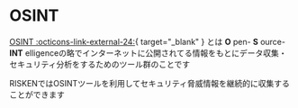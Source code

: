 # OSINT

[OSINT :octicons-link-external-24:](https://en.wikipedia.org/wiki/Open-source_intelligence){ target="_blank" } とは **O** pen- **S** ource- **INT** elligenceの略でインターネットに公開されてる情報をもとにデータ収集・セキュリティ分析をするためのツール群のことです

RISKENではOSINTツールを利用してセキュリティ脅威情報を継続的に収集することができます
